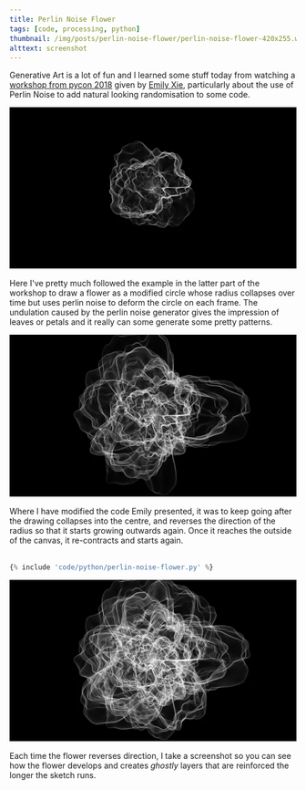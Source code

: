 ```yaml
---
title: Perlin Noise Flower
tags: [code, processing, python]
thumbnail: /img/posts/perlin-noise-flower/perlin-noise-flower-420x255.webp
alttext: screenshot
---
```


Generative Art is a lot of fun and I learned some stuff today from watching a <a href="">workshop from pycon 2018</a> given by <a href="https://twitter.com/emilyxxie">Emily Xie</a>,
particularly about the use of Perlin Noise to add natural looking randomisation to some code.

![first](/img/posts/perlin-noise-flower/flower-1.webp)

Here I've pretty much followed the example in the latter part of the workshop to draw a flower as a modified circle whose radius collapses over time but uses perlin noise to deform the
circle on each frame. The undulation caused by the perlin noise generator gives the impression of leaves or petals and it really can some generate some pretty patterns.

![second](/img/posts/perlin-noise-flower/flower-2.webp)

Where I have modified the code Emily presented, it was to keep going after the drawing collapses into the centre, and reverses the direction of the radius so that it starts growing outwards again. Once
it reaches the outside of the canvas, it re-contracts and starts again.

```python

{% include 'code/python/perlin-noise-flower.py' %}

```

![third](/img/posts/perlin-noise-flower/flower-3.webp)

Each time the flower reverses direction, I take a screenshot so you can see how the flower develops and creates _ghostly_ layers that are reinforced the longer the sketch runs.
